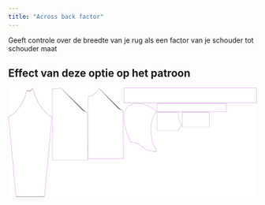 ```yaml
---
title: "Across back factor"
---
```


Geeft controle over de breedte van je rug als een factor van je schouder tot schouder maat

## Effect van deze optie op het patroon

![Deze afbeelding toont het effect van deze optie door meerdere varianten die een andere waarde hebben voor deze optie te vervangen](hugo_acrossbackfactor_sample.svg "Effect van deze optie op het patroon")
